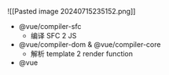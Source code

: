 ![[Pasted image 20240715235152.png]]
- @vue/compiler-sfc
	- 编译 SFC 2 JS
- @vue/compiler-dom & @vue/compiler-core 
	- 解析 template 2 render function
- @vue